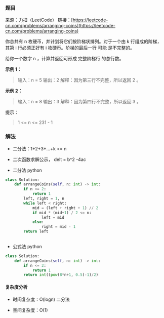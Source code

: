 ### 题目
来源：力扣（LeetCode）
链接：[https://leetcode-cn.com/problems/arranging-coins](https://leetcode-cn.com/problems/arranging-coins)

你总共有 n 枚硬币，并计划将它们按阶梯状排列。对于一个由 k 行组成的阶梯，其第 i 行必须正好有 i 枚硬币。阶梯的最后一行 可能 是不完整的。

给你一个数字 n ，计算并返回可形成 完整阶梯行 的总行数。



**示例 1：**
> 输入：n = 5
> 输出：2
> 解释：因为第三行不完整，所以返回 2 。

**示例 2：**
> 输入：n = 8
> 输出：3
> 解释：因为第四行不完整，所以返回 3 。


提示：
> 1 <= n <= 231 - 1





### 解法
* 二分法：1+2+3+...+k <= n
* 二次函数求解公示， delt = b^2 -4ac

* 二分法 python
```python
class Solution:
    def arrangeCoins(self, n: int) -> int:
        if n <= 2:
            return 1
        left, right = 1, n
        while left < right:
            mid = (left + right + 1) // 2
            if mid * (mid+1) / 2 <= n:
                left = mid
            else:
                right = mid - 1
        return left
        
```

* 公式法 python
```python
class Solution:
    def arrangeCoins(self, n: int) -> int:
        if n <= 2:
            return 1
        return int((pow(8*n+1, 0.5)-1)/2)
```
#### 复杂度分析

* 时间复杂度：O(logn) 二分法

* 空间复杂度：O(1) 